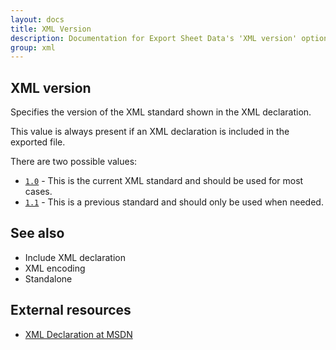 ```yaml
---
layout: docs
title: XML Version
description: Documentation for Export Sheet Data's 'XML version' option.
group: xml
---
```


XML version
-----------
Specifies the version of the XML standard shown in the XML declaration.

This value is always present if an XML declaration is included in the exported file.

There are two possible values:

- [`1.0`](https://www.w3.org/TR/2008/REC-xml-20081126/) - This is the current XML standard and should be used for most cases.
- [`1.1`](https://www.w3.org/TR/2006/REC-xml11-20060816/) - This is a previous standard and should only be used when needed.

See also
--------
- Include XML declaration
- XML encoding
- Standalone

External resources
------------------
- [XML Declaration at MSDN](https://msdn.microsoft.com/en-us/library/ms256048(v=vs.110).aspx)

